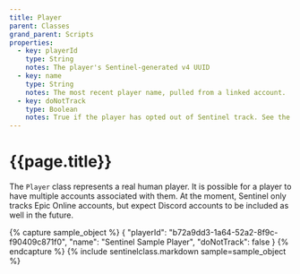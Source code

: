 ```yaml
---
title: Player
parent: Classes
grand_parent: Scripts
properties:
  - key: playerId
    type: String
    notes: The player's Sentinel-generated v4 UUID
  - key: name
    type: String
    notes: The most recent player name, pulled from a linked account.
  - key: doNotTrack
    type: Boolean
    notes: True if the player has opted out of Sentinel track. See the [Anonymous Players](/sentinel/anonymousPlayers/) guide for more information about anonymous players.
---
```

# {{page.title}}

The `Player` class represents a real human player. It is possible for a player to have multiple accounts associated with them. At the moment, Sentinel only tracks Epic Online accounts, but expect Discord accounts to be included as well in the future.

{% capture sample_object %}
{
	"playerId": "b72a9dd3-1a64-52a2-8f9c-f90409c871f0",
	"name": "Sentinel Sample Player",
	"doNotTrack": false
}
{% endcapture %}
{% include sentinelclass.markdown sample=sample_object %}